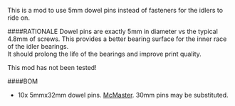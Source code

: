 This is a mod to use 5mm dowel pins instead of fasteners for the idlers to ride on. 

####RATIONALE
Dowel pins are exactly 5mm in diameter vs the typical 4.8mm of screws.  This provides a better bearing surface for the inner race of the idler bearings.  
It should prolong the life of the bearings and improve print quality.

This mod has not been tested!

####BOM
  - 10x 5mmx32mm dowel pins.  [McMaster](https://www.mcmaster.com/91585A569/).  30mm pins may be substituted.
